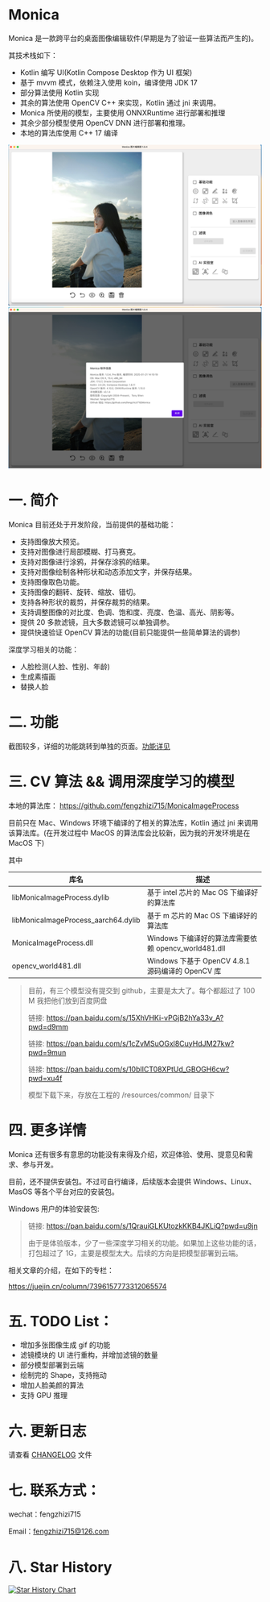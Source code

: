 # Monica
Monica 是一款跨平台的桌面图像编辑软件(早期是为了验证一些算法而产生的)。

其技术栈如下：
* Kotlin 编写 UI(Kotlin Compose Desktop 作为 UI 框架)
* 基于 mvvm 模式，依赖注入使用 koin，编译使用 JDK 17
* 部分算法使用 Kotlin 实现
* 其余的算法使用 OpenCV C++ 来实现，Kotlin 通过 jni 来调用。
* Monica 所使用的模型，主要使用 ONNXRuntime 进行部署和推理
* 其余少部分模型使用 OpenCV DNN 进行部署和推理。
* 本地的算法库使用 C++ 17 编译

![](images/screenshot.png)
![](images/screenshot-version.png)

# 一. 简介

Monica 目前还处于开发阶段，当前提供的基础功能：

* 支持图像放大预览。
* 支持对图像进行局部模糊、打马赛克。
* 支持对图像进行涂鸦，并保存涂鸦的结果。
* 支持对图像绘制各种形状和动态添加文字，并保存结果。
* 支持图像取色功能。
* 支持图像的翻转、旋转、缩放、错切。
* 支持各种形状的裁剪，并保存裁剪的结果。
* 支持调整图像的对比度、色调、饱和度、亮度、色温、高光、阴影等。
* 提供 20 多款滤镜，且大多数滤镜可以单独调参。
* 提供快速验证 OpenCV 算法的功能(目前只能提供一些简单算法的调参)

深度学习相关的功能：

* 人脸检测(人脸、性别、年龄)
* 生成素描画
* 替换人脸


# 二. 功能

截图较多，详细的功能跳转到单独的页面。[功能详见](FUNCTION.md)


# 三. CV 算法 && 调用深度学习的模型

本地的算法库：
https://github.com/fengzhizi715/MonicaImageProcess

目前只在 Mac、Windows 环境下编译的了相关的算法库，Kotlin 通过 jni 来调用该算法库。(在开发过程中 MacOS 的算法库会比较新，因为我的开发环境是在 MacOS 下)

其中

| 库名        | 描述                                      |
|-----------|-----------------------------------------|
| libMonicaImageProcess.dylib | 基于 intel 芯片的 Mac OS 下编译好的算法库 |
| libMonicaImageProcess_aarch64.dylib | 基于 m 芯片的 Mac OS 下编译好的算法库 |
| MonicaImageProcess.dll | Windows 下编译好的算法库需要依赖 opencv_world481.dll |
| opencv_world481.dll | Windows 下基于 OpenCV 4.8.1 源码编译的 OpenCV 库 |


> 目前，有三个模型没有提交到 github，主要是太大了。每个都超过了 100 M 我把他们放到百度网盘
> 
> 链接: https://pan.baidu.com/s/15XhVHKi-vPGjB2hYa33v_A?pwd=d9mm
> 
> 链接: https://pan.baidu.com/s/1cZvMSuOGxl8CuyHdJM27kw?pwd=9mun
> 
> 链接: https://pan.baidu.com/s/10bIlCT08XPtUd_GBOGH6cw?pwd=xu4f
> 
> 模型下载下来，存放在工程的 /resources/common/ 目录下


# 四. 更多详情

Monica 还有很多有意思的功能没有来得及介绍，欢迎体验、使用、提意见和需求、参与开发。

目前，还不提供安装包。不过可自行编译，后续版本会提供 Windows、Linux、MasOS 等各个平台对应的安装包。

Windows 用户的体验安装包: 
> 链接: https://pan.baidu.com/s/1QrauiGLKUtozkKKB4JKLiQ?pwd=u9jn
> 
> 由于是体验版本，少了一些深度学习相关的功能。如果加上这些功能的话，打包超过了 1G，主要是模型太大。后续的方向是把模型部署到云端。

相关文章的介绍，在如下的专栏：

https://juejin.cn/column/7396157773312065574


# 五. TODO List：

* 增加多张图像生成 gif 的功能
* 滤镜模块的 UI 进行重构，并增加滤镜的数量
* 部分模型部署到云端
* 绘制完的 Shape，支持拖动
* 增加人脸美颜的算法
* 支持 GPU 推理


# 六. 更新日志

请查看 [CHANGELOG](CHANGELOG.md) 文件


# 七. 联系方式：

wechat：fengzhizi715

Email：fengzhizi715@126.com


# 八. Star History

[![Star History Chart](https://api.star-history.com/svg?repos=fengzhizi715/Monica&type=Date)](https://star-history.com/#fengzhizi715/Monica&Date)